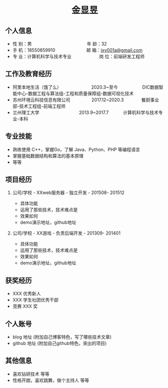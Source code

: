  <center>
     <h1>金显昱</h1>
 </center>

## 个人信息

* 性 别：男&emsp;&emsp;&emsp;&emsp;&emsp;&emsp;&emsp;&emsp;&emsp;&emsp;&emsp;&emsp;&ensp;年 龄：32
* 手 机：18550859910 &emsp;&emsp;&emsp;&emsp;&emsp;&emsp;&ensp;  邮 箱：jxy001a@gmail.com
* 专 业：计算机科学与技术专业 &emsp;&emsp;&emsp;&emsp;&emsp;&emsp;岗 位：前端研发工程师

## 工作及教育经历

* 阿里本地生活（饿了么）&emsp;&emsp;&emsp;&emsp;&emsp;&emsp;&ensp;&nbsp;2020.3~至今&emsp;&emsp;&emsp;&emsp;&emsp;&nbsp; DIC数据智能中心-数据工程与算法组-工程和质量保障组-数据可视化技术
* 苏州环境云科技信息有限公司&emsp;&emsp;&emsp;&emsp;&nbsp;&nbsp;&nbsp;2017.12~2020.3&emsp;&emsp;&emsp;&emsp;餐厨事业部-技术工程组-前端工程师
* 兰州理工大学&emsp;&emsp;&emsp;&emsp;&emsp;&emsp;&emsp;&emsp;&emsp;2013.9~2017.7&emsp;&emsp;&emsp; 计算机科学与技术专业-本科

## 专业技能

* 熟练使用 C++，掌握Go，了解 Java、Python、PHP 等编程语言
* 掌握基础数据结构和算法的基本原理
* 等等

## 项目经历

1. 公司/学校 - XXweb服务器 - 独立开发 - 201508- 201512
    * 具体功能
    * 运用了那些技术，技术难点是
    * 效果如何
    * demo演示地址，github地址

2. 公司/学校 - XX游戏 - 负责后端开发 - 201309- 201401
    * 具体功能
    * 运用了那些技术，技术难点是
    * 效果如何
    * demo演示地址，github地址

## 获奖经历
* XXX 优秀新人
* XXX 学生社团优秀干部
* 竞赛 XXX 奖

## 个人账号
* blog 地址 (附加自己博客特色，写了哪些技术文章)
* github 地址 (附加自己github特色，突出的项目)

## 其他信息
* 喜欢钻研技术 等等
* 性格开朗，喜欢跳舞，做个主持人 等等




